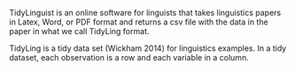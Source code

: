 TidyLinguist is an online software for linguists that takes linguistics papers in Latex, Word, or PDF format and returns a csv file with the data in the paper in what we call TidyLing format.

TidyLing is a tidy data set (Wickham 2014) for linguistics examples. In a tidy dataset, each observation is a row and each variable in a column. 
